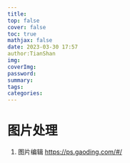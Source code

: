 ```yaml
---
title: 
top: false
cover: false
toc: true
mathjax: false
date: 2023-03-30 17:57
author:TianShan
img: 
coverImg: 
password: 
summary: 
tags: 
categories: 
---
```


# 图片处理
1. 图片编辑 
  https://ps.gaoding.com/#/